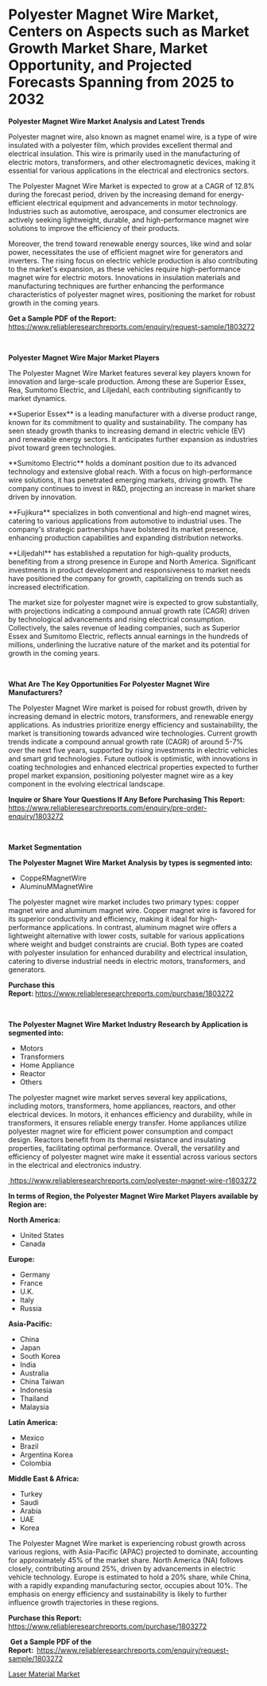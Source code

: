 <p><h1>Polyester Magnet Wire Market, Centers on Aspects such as Market Growth Market Share, Market Opportunity, and Projected Forecasts Spanning from 2025 to 2032</h1></p><p><strong>Polyester Magnet Wire Market Analysis and Latest Trends</strong></p>
<p><p>Polyester magnet wire, also known as magnet enamel wire, is a type of wire insulated with a polyester film, which provides excellent thermal and electrical insulation. This wire is primarily used in the manufacturing of electric motors, transformers, and other electromagnetic devices, making it essential for various applications in the electrical and electronics sectors.</p><p>The Polyester Magnet Wire Market is expected to grow at a CAGR of 12.8% during the forecast period, driven by the increasing demand for energy-efficient electrical equipment and advancements in motor technology. Industries such as automotive, aerospace, and consumer electronics are actively seeking lightweight, durable, and high-performance magnet wire solutions to improve the efficiency of their products.</p><p>Moreover, the trend toward renewable energy sources, like wind and solar power, necessitates the use of efficient magnet wire for generators and inverters. The rising focus on electric vehicle production is also contributing to the market's expansion, as these vehicles require high-performance magnet wire for electric motors. Innovations in insulation materials and manufacturing techniques are further enhancing the performance characteristics of polyester magnet wires, positioning the market for robust growth in the coming years.</p></p>
<p><strong>Get a Sample PDF of the Report:&nbsp;</strong> <a href="https://www.reliableresearchreports.com/enquiry/request-sample/1803272?utm_campaign=2954&utm_medium=2&utm_source=Github&utm_content=ia&utm_term=01042025&utm_id=polyester-magnet-wire">https://www.reliableresearchreports.com/enquiry/request-sample/1803272</a></p>
<p>&nbsp;</p>
<p><strong>Polyester Magnet Wire Major Market Players</strong></p>
<p><p>The Polyester Magnet Wire Market features several key players known for innovation and large-scale production. Among these are Superior Essex, Rea, Sumitomo Electric, and Liljedahl, each contributing significantly to market dynamics.</p><p>**Superior Essex** is a leading manufacturer with a diverse product range, known for its commitment to quality and sustainability. The company has seen steady growth thanks to increasing demand in electric vehicle (EV) and renewable energy sectors. It anticipates further expansion as industries pivot toward green technologies.</p><p>**Sumitomo Electric** holds a dominant position due to its advanced technology and extensive global reach. With a focus on high-performance wire solutions, it has penetrated emerging markets, driving growth. The company continues to invest in R&D, projecting an increase in market share driven by innovation.</p><p>**Fujikura** specializes in both conventional and high-end magnet wires, catering to various applications from automotive to industrial uses. The company's strategic partnerships have bolstered its market presence, enhancing production capabilities and expanding distribution networks.</p><p>**Liljedahl** has established a reputation for high-quality products, benefiting from a strong presence in Europe and North America. Significant investments in product development and responsiveness to market needs have positioned the company for growth, capitalizing on trends such as increased electrification.</p><p>The market size for polyester magnet wire is expected to grow substantially, with projections indicating a compound annual growth rate (CAGR) driven by technological advancements and rising electrical consumption. Collectively, the sales revenue of leading companies, such as Superior Essex and Sumitomo Electric, reflects annual earnings in the hundreds of millions, underlining the lucrative nature of the market and its potential for growth in the coming years.</p></p>
<p>&nbsp;</p>
<p><strong>What Are The Key Opportunities For Polyester Magnet Wire Manufacturers?</strong></p>
<p><p>The Polyester Magnet Wire market is poised for robust growth, driven by increasing demand in electric motors, transformers, and renewable energy applications. As industries prioritize energy efficiency and sustainability, the market is transitioning towards advanced wire technologies. Current growth trends indicate a compound annual growth rate (CAGR) of around 5-7% over the next five years, supported by rising investments in electric vehicles and smart grid technologies. Future outlook is optimistic, with innovations in coating technologies and enhanced electrical properties expected to further propel market expansion, positioning polyester magnet wire as a key component in the evolving electrical landscape.</p></p>
<p><strong>Inquire or Share Your Questions If Any Before Purchasing This Report:</strong> <a href="https://www.reliableresearchreports.com/enquiry/pre-order-enquiry/1803272?utm_campaign=2954&utm_medium=2&utm_source=Github&utm_content=ia&utm_term=01042025&utm_id=polyester-magnet-wire">https://www.reliableresearchreports.com/enquiry/pre-order-enquiry/1803272</a></p>
<p>&nbsp;</p>
<p><strong>Market Segmentation</strong></p>
<p><strong>The Polyester Magnet Wire Market Analysis by types is segmented into:</strong></p>
<p><ul><li>CoppeRMagnetWire</li><li>AluminuMMagnetWire</li></ul></p>
<p><p>The polyester magnet wire market includes two primary types: copper magnet wire and aluminum magnet wire. Copper magnet wire is favored for its superior conductivity and efficiency, making it ideal for high-performance applications. In contrast, aluminum magnet wire offers a lightweight alternative with lower costs, suitable for various applications where weight and budget constraints are crucial. Both types are coated with polyester insulation for enhanced durability and electrical insulation, catering to diverse industrial needs in electric motors, transformers, and generators.</p></p>
<p><strong>Purchase this Report:&nbsp;</strong><a href="https://www.reliableresearchreports.com/purchase/1803272?utm_campaign=2954&utm_medium=2&utm_source=Github&utm_content=ia&utm_term=01042025&utm_id=polyester-magnet-wire">https://www.reliableresearchreports.com/purchase/1803272</a></p>
<p>&nbsp;</p>
<p><strong>The Polyester Magnet Wire Market Industry Research by Application is segmented into:</strong></p>
<p><ul><li>Motors</li><li>Transformers</li><li>Home Appliance</li><li>Reactor</li><li>Others</li></ul></p>
<p><p>The polyester magnet wire market serves several key applications, including motors, transformers, home appliances, reactors, and other electrical devices. In motors, it enhances efficiency and durability, while in transformers, it ensures reliable energy transfer. Home appliances utilize polyester magnet wire for efficient power consumption and compact design. Reactors benefit from its thermal resistance and insulating properties, facilitating optimal performance. Overall, the versatility and efficiency of polyester magnet wire make it essential across various sectors in the electrical and electronics industry.</p></p>
<p><a href="https://www.reliableresearchreports.com/polyester-magnet-wire-r1803272?utm_campaign=2954&utm_medium=2&utm_source=Github&utm_content=ia&utm_term=01042025&utm_id=polyester-magnet-wire">&nbsp;https://www.reliableresearchreports.com/polyester-magnet-wire-r1803272</a></p>
<p><strong>In terms of Region, the Polyester Magnet Wire Market Players available by Region are:</strong></p>
<p>
    <p> <strong> North America: </strong>
        <ul>
            <li>United States</li>
            <li>Canada</li>
        </ul>
        </p> 
    <p> <strong> Europe: </strong>
        <ul>
            <li>Germany</li>
            <li>France</li>
            <li>U.K.</li>
            <li>Italy</li>
            <li>Russia</li>
        </ul>
        </p> 
    <p> <strong> Asia-Pacific: </strong>
        <ul>
            <li>China</li>
            <li>Japan</li>
            <li>South Korea</li>
            <li>India</li>
            <li>Australia</li>
            <li>China Taiwan</li>
            <li>Indonesia</li>
            <li>Thailand</li>
            <li>Malaysia</li>
        </ul>
        </p> 
    <p> <strong> Latin America: </strong>
        <ul>
            <li>Mexico</li>
            <li>Brazil</li>
            <li>Argentina Korea</li>
            <li>Colombia</li>
        </ul>
        </p> 
    <p> <strong> Middle East & Africa: </strong>
        <ul>
            <li>Turkey</li>
            <li>Saudi</li>
            <li>Arabia</li>
            <li>UAE</li>
            <li>Korea</li>
        </ul>
    </p>
    </p>
<p><p>The Polyester Magnet Wire market is experiencing robust growth across various regions, with Asia-Pacific (APAC) projected to dominate, accounting for approximately 45% of the market share. North America (NA) follows closely, contributing around 25%, driven by advancements in electric vehicle technology. Europe is estimated to hold a 20% share, while China, with a rapidly expanding manufacturing sector, occupies about 10%. The emphasis on energy efficiency and sustainability is likely to further influence growth trajectories in these regions.</p></p>
<p><strong>Purchase this Report: </strong><a href="https://www.reliableresearchreports.com/purchase/1803272?utm_campaign=2954&utm_medium=2&utm_source=Github&utm_content=ia&utm_term=01042025&utm_id=polyester-magnet-wire">https://www.reliableresearchreports.com/purchase/1803272</a></p>
<p>&nbsp;<strong>Get a Sample PDF of the Report:&nbsp;&nbsp;</strong><a href="https://www.reliableresearchreports.com/enquiry/request-sample/1803272?utm_campaign=2954&utm_medium=2&utm_source=Github&utm_content=ia&utm_term=01042025&utm_id=polyester-magnet-wire">https://www.reliableresearchreports.com/enquiry/request-sample/1803272</a></p>
<p><strong></strong></p>
<p><p><a href="https://github.com/ajayanhaizan/Market-Research-Report-List-1/blob/main/laser-material-market.md?utm_campaign=2954&utm_medium=2&utm_source=Github&utm_content=ia&utm_term=01042025&utm_id=polyester-magnet-wire">Laser Material Market</a></p></p>